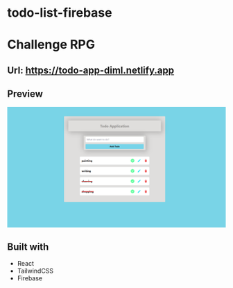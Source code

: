 # todo-list-firebase

# Challenge RPG

## Url: https://todo-app-diml.netlify.app

## Preview

![Preview website](./todo-preview.png)

## Built with

- React
- TailwindCSS
- Firebase
